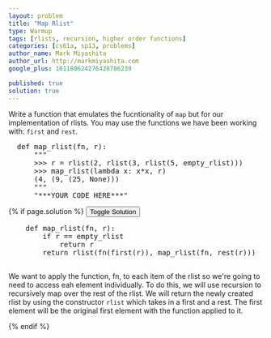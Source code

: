 ```yaml
---
layout: problem
title: "Map Rlist"
type: Warmup
tags: [rlists, recursion, higher order functions]
categories: [cs61a, sp13, problems]
author_name: Mark Miyashita
author_url: http://markmiyashita.com
google_plus: 101180624276428786239

published: true
solution: true
---          
```

<p>
  Write a function that emulates the fucntionality of <code>map</code> but for our implementation of rlists. You may use the functions we have been working with: <code>first</code> and <code>rest</code>.
</p>

<pre class="brush: python;">
  def map_rlist(fn, r):
      """
      >>> r = rlist(2, rlist(3, rlist(5, empty_rlist)))
      >>> map_rlist(lambda x: x*x, r)
      (4, (9, (25, None)))
      """
      "***YOUR CODE HERE***"
</pre>

{% if page.solution %}
<button onclick="toggleSolution()">Toggle Solution</button>

<div class="solution">
  <pre class="brush: python;">
    def map_rlist(fn, r):
        if r == empty_rlist
            return r
        return rlist(fn(first(r)), map_rlist(fn, rest(r)))
  </pre>
  
  <p>
    We want to apply the function, fn, to each item of the rlist so we're going to need to access eah element individually. To do this, we will use recursion to recursively map over the rest of the rlist. We will return the newly created rlist by using the constructor <code>rlist</code> which takes in a first and a rest. The first element will be the original first element with the function applied to it.
  </p>
</div>
{% endif %}